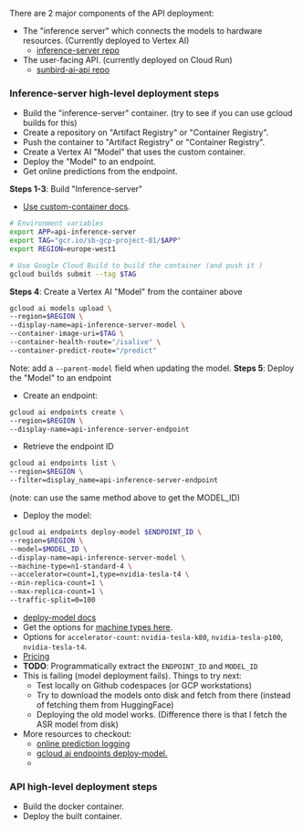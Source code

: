 There are 2 major components of the API deployment:
- The "inference server" which connects the models to hardware resources. (Currently deployed to Vertex AI)
  - [inference-server repo](https://github.com/SunbirdAI/api-inference-server)
- The user-facing API. (currently deployed on Cloud Run)
  - [sunbird-ai-api repo](https://github.com/SunbirdAI/sunbird-ai-api)

### Inference-server high-level deployment steps
- Build the "inference-server" container. (try to see if you can use gcloud builds for this)
- Create a repository on "Artifact Registry" or "Container Registry". 
- Push the container to "Artifact Registry" or "Container Registry".
- Create a Vertex AI "Model" that uses the custom container.
- Deploy the "Model" to an endpoint.
- Get online predictions from the endpoint.

**Steps 1-3**: Build "Inference-server"
- [Use custom-container docs](https://cloud.google.com/vertex-ai/docs/predictions/use-custom-container).
```bash
# Environment variables
export APP=api-inference-server
export TAG="gcr.io/sb-gcp-project-01/$APP"
export REGION=europe-west1

# Use Google Cloud Build to build the container (and push it )
gcloud builds submit --tag $TAG
```
**Steps 4**: Create a Vertex AI "Model" from the container above
```bash
gcloud ai models upload \
--region=$REGION \
--display-name=api-inference-server-model \
--container-image-uri=$TAG \
--container-health-route="/isalive" \
--container-predict-route="/predict"
```
Note: add a `--parent-model` field when updating the model.
**Steps 5**: Deploy the "Model" to an endpoint
- Create an endpoint:
```bash
gcloud ai endpoints create \
--region=$REGION \
--display-name=api-inference-server-endpoint
```
- Retrieve the endpoint ID
```bash
gcloud ai endpoints list \
--region=$REGION \
--filter=display_name=api-inference-server-endpoint
```
(note: can use the same method above to get the MODEL_ID)
- Deploy the model:
```bash
gcloud ai endpoints deploy-model $ENDPOINT_ID \
--region=$REGION \
--model=$MODEL_ID \
--display-name=api-inference-server-model \
--machine-type=n1-standard-4 \
--accelerator=count=1,type=nvidia-tesla-t4 \
--min-replica-count=1 \
--max-replica-count=1 \
--traffic-split=0=100
```
- [deploy-model docs ](https://cloud.google.com/sdk/gcloud/reference/ai/endpoints/deploy-model)
- Get the options for [machine types here](https://cloud.google.com/vertex-ai/docs/predictions/configure-compute).
- Options for `accelerator-count`: `nvidia-tesla-k80`,  `nvidia-tesla-p100`, `nvidia-tesla-t4`.
- [Pricing](https://cloud.google.com/vertex-ai/pricing#custom-trained_models) 
- **TODO**: Programmatically extract the `ENDPOINT_ID` and `MODEL_ID` 
- This is failing (model deployment fails). Things to try next:
	- Test locally on Github codespaces (or GCP workstations)
	- Try to download the models onto disk and fetch from there (instead of fetching them from HuggingFace)
	- Deploying the old model works. (Difference there is that I fetch the ASR model from disk)
- More resources to checkout:
	- [online prediction logging](https://cloud.google.com/vertex-ai/docs/predictions/online-prediction-logging)
	- [gcloud ai endpoints deploy-model.](https://cloud.google.com/sdk/gcloud/reference/ai/endpoints/deploy-model#--accelerator)
	- 
### API high-level deployment steps
- Build the docker container.
- Deploy the built container.
